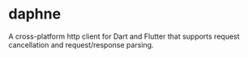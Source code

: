 # daphne
A cross-platform http client for Dart and Flutter that supports request cancellation and request/response parsing.

